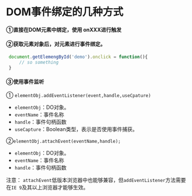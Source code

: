 # DOM事件绑定的几种方式
#### ①直接在DOM元素中绑定，使用 onXXX进行触发

#### ②获取元素对象后，对元素进行事件绑定。
```js
 document.getElemengById('demo').onclick = function(){
     // so something
 }
```
#### ③使用事件监听
① `elementObj.addEventListener(event,handle,useCpature)`
   * `elementObj`：DO对象。
   * `eventName`：事件名称
   * `handle`：事件句柄函数
   * `useCapture`：Boolean类型，表示是否使用事件捕获。

②`elementObj.attachEvent(eventName,handle);`
   * `elementObj`：DO对象。
   * `eventName`：事件名称
   * `handle`：事件句柄函数    
 
注意： `attachEvent`低版本浏览器中也能够兼容，但`addEventListener`方法需要在`IE 9`及其以上浏览器才能够生效。
